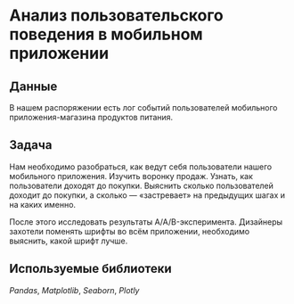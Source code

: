 # Анализ пользовательского поведения в мобильном приложении


## Данные

В нашем распоряжении есть лог событий пользователей мобильного приложения-магазина продуктов питания.

## Задача

Нам необходимо разобраться, как ведут себя пользователи нашего мобильного приложения. Изучить воронку продаж. Узнать, как пользователи доходят до покупки. Выяснить сколько пользователей доходит до покупки, а сколько — «застревает» на предыдущих шагах и на каких именно.

После этого исследовать результаты A/A/B-эксперимента. Дизайнеры захотели поменять шрифты во всём приложении, необходимо выяснить, какой шрифт лучше. 

## Используемые библиотеки
*Pandas*, *Matplotlib*, *Seaborn*, *Plotly*